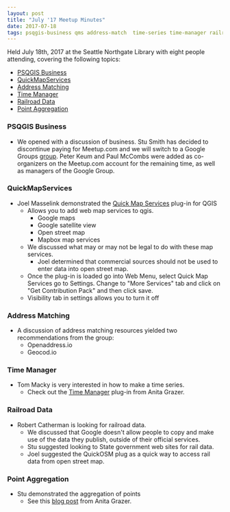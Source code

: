 ```yaml
---
layout: post
title: "July '17 Meetup Minutes"
date: 2017-07-18
tags: psqgis-business qms address-match  time-series time-manager railroad point-aggregation
---
```


Held July 18th, 2017 at the Seattle Northgate Library with eight people attending, covering the following topics:
* [PSQGIS Business]({{page.url}}/#psgis-business)
* [QuickMapServices]({{page.url}}/#quickmapservices)
* [Address Matching]({{page.url}}/#address-matching)
* [Time Manager]({{page.url}}/#time-manger)
* [Railroad Data]({{page.url}}/#railroad-data)
* [Point Aggregation]({{page.url}}/#point-aggregation)

### PSQGIS Business ###

* We opened with a discussion of business. Stu Smith has decided to discontinue paying for Meetup.com and we will switch to a Google Groups [group](https://groups.google.com/forum/#!forum/psqgis). Peter Keum and Paul McCombs were added as co-organizers on the Meetup.com account for the remaining time, as well as managers of the Google Group.

### QuickMapServices ###

* Joel Masselink demonstrated the [Quick Map Services](http://nextgis.com/blog/quickmapservices/) plug-in for QGIS
	* Allows you to add web map services to qgis.
		* Google maps
		* Google satellite view
		* Open street map
		* Mapbox map services
	* We discussed what may or may not be legal to do with these map services.
		* Joel determined that commercial sources should not be used to enter data into open street map.
	* Once the plug-in is loaded go into Web Menu, select Quick Map Services go to Settings. Change to "More Services" tab and click on "Get Contribution Pack" and then click save.
	* Visibility tab in settings allows you to turn it off
	
### Address Matching ###
	
* A discussion of address matching resources yielded two recommendations from the group:
	* Openaddress.io
	* Geocod.io
	
### Time Manager ###
	
* Tom Macky is very interested in how to make a time series.
	* Check out the [Time Manager](https://anitagraser.com/projects/time-manager/) plug-in from Anita Grazer.
	
### Railroad Data ###

* Robert Catherman is looking for railroad data.
	* We discussed that Google doesn't allow people to copy and make use of the data they publish, outside of their official services.
	* Stu suggested looking to State government web sites for rail data.
	* Joel suggested the QuickOSM plug as a quick way to access rail data from open street map.

### Point Aggregation ###

* Stu demonstrated the aggregation of points
	* See this [blog post](https://anitagraser.com/2017/06/13/even-more-aggregations-qgis-point-cluster-renderer/) from Anita Grazer.
